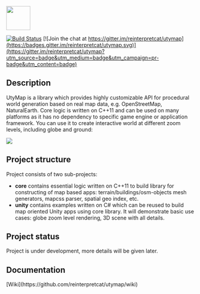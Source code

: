 <a href="https://play.google.com/store/apps/details?id=com.utymap.demo&utm_source=global_co&utm_medium=prtnr&utm_content=Mar2515&utm_campaign=PartBadge&pcampaignid=MKT-Other-global-all-co-prtnr-py-PartBadge-Mar2515-1"><img src="https://play.google.com/intl/en_us/badges/images/generic/en_badge_web_generic.png" alt="" height="64" /></a>

[![Build Status](https://travis-ci.org/reinterpretcat/utymap.svg?branch=master)](https://travis-ci.org/reinterpretcat/utymap)
[![Join the chat at https://gitter.im/reinterpretcat/utymap](https://badges.gitter.im/reinterpretcat/utymap.svg)](https://gitter.im/reinterpretcat/utymap?utm_source=badge&utm_medium=badge&utm_campaign=pr-badge&utm_content=badge)

<h2> Description </h2>

UtyMap is a library which provides highly customizable API for procedural world generation based on real map data, e.g. OpenStreetMap, NaturalEarth. Core logic is written on C++11 and can be used on many platforms as it has no dependency to specific game engine or application framework. You can use it to create interactive world at different zoom levels, including globe and ground:

<img src="https://cloud.githubusercontent.com/assets/1611077/17153076/0af03596-537b-11e6-8368-b047c4933210.jpg" />

<h2> Project structure </h2>
Project consists of two sub-projects:
<ul>
    <li><b>core</b> contains essential logic written on C++11 to build library for constructing of map based apps: terrain/buildings/osm-objects mesh generators, mapcss parser, spatial geo index, etc. </li>
    <li><b>unity</b> contains examples written on C# which can be reused to build map oriented Unity apps using core library. It will demonstrate basic use cases: globe zoom level rendering, 3D scene with all details.</li>
</ul>

<h2> Project status </h2>
<p> Project is under development, more details will be given later. </p>

<h2> Documentation </h2>
[Wiki](https://github.com/reinterpretcat/utymap/wiki)
